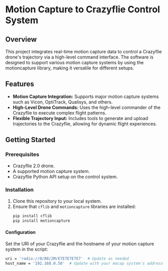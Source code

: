 # Motion Capture to Crazyflie Control System

## Overview
This project integrates real-time motion capture data to control a Crazyflie drone's trajectory via a high-level command interface. The software is designed to support various motion capture systems by using the motioncapture library, making it versatile for different setups.

## Features
- **Motion Capture Integration:** Supports major motion capture systems such as Vicon, OptiTrack, Qualisys, and others.
- **High-Level Drone Commands:** Uses the high-level commander of the Crazyflie to execute complex flight patterns.
- **Flexible Trajectory Input:** Includes tools to generate and upload trajectories to the Crazyflie, allowing for dynamic flight experiences.

## Getting Started

### Prerequisites
- Crazyflie 2.0 drone.
- A supported motion capture system.
- Crazyflie Python API setup on the control system.

### Installation
1. Clone this repository to your local system.
2. Ensure that `cflib` and `motioncapture` libraries are installed:
   ```bash
   pip install cflib
   pip install motioncapture


#### Configuration
Set the URI of your Crazyflie and the hostname of your motion capture system in the script:

```bash
uri = 'radio://0/80/2M/E7E7E7E7E7'  # Update as needed
host_name = '192.168.0.50'  # Update with your mocap system's address

